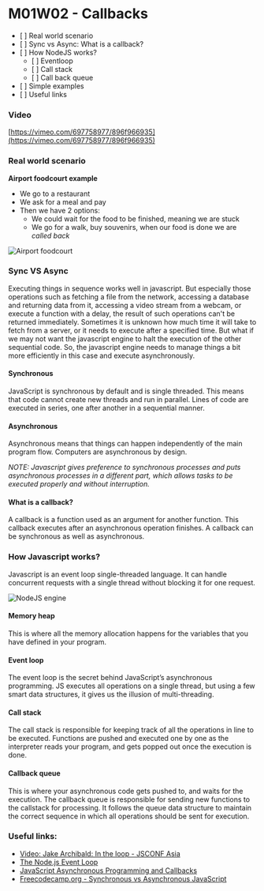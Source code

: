 # M01W02 - Callbacks

- [ ] Real world scenario
- [ ] Sync vs Async: What is a callback?
- [ ] How NodeJS works?
  - [ ] Eventloop
  - [ ] Call stack
  - [ ] Call back queue
- [ ] Simple examples
- [ ] Useful links

### Video

[https://vimeo.com/697758977/896f966935](https://vimeo.com/697758977/896f966935)

### Real world scenario

**Airport foodcourt example**

- We go to a restaurant
- We ask for a meal and pay
- Then we have 2 options:
  - We could wait for the food to be finished, meaning we are stuck
  - We go for a walk, buy souvenirs, when our food is done we are _called back_

![Airport foodcourt](http://epmgaa.media.clients.ellingtoncms.com/img/photos/2013/10/02/Best_airport_food_court_-_Concourse_F_food_court.jpg)

### Sync VS Async

Executing things in sequence works well in javascript. But especially those operations such as fetching a file from the network, accessing a database and returning data from it, accessing a video stream from a webcam, or execute a function with a delay, the result of such operations can't be returned immediately. Sometimes it is unknown how much time it will take to fetch from a server, or it needs to execute after a specified time.
But what if we may not want the javascript engine to halt the execution of the other sequential code. So, the javascript engine needs to manage things a bit more efficiently in this case and execute asynchronously.

#### Synchronous

JavaScript is synchronous by default and is single threaded. This means that code cannot create new threads and run in parallel. Lines of code are executed in series, one after another in a sequential manner.

#### Asynchronous

Asynchronous means that things can happen independently of the main program flow. Computers are asynchronous by design.

_NOTE:_
_Javascript gives preference to synchronous processes and puts asynchronous processes in a different part, which allows tasks to be executed properly and without interruption._

#### What is a callback?

A callback is a function used as an argument for another function. This callback executes after an asynchronous operation finishes. A callback can be synchronous as well as asynchronous.

### How Javascript works?

Javascript is an event loop single-threaded language. It can handle concurrent requests with a single thread without blocking it for one request.

![NodeJS engine](https://miro.medium.com/max/1400/1*iHhUyO4DliDwa6x_cO5E3A.gif)

#### Memory heap

This is where all the memory allocation happens for the variables that you have defined in your program.

#### Event loop

The event loop is the secret behind JavaScript’s asynchronous programming. JS executes all operations on a single thread, but using a few smart data structures, it gives us the illusion of multi-threading.

#### Call stack

The call stack is responsible for keeping track of all the operations in line to be executed. Functions are pushed and executed one by one as the interpreter reads your program, and gets popped out once the execution is done.

#### Callback queue

This is where your asynchronous code gets pushed to, and waits for the execution. The callback queue is responsible for sending new functions to the callstack for processing. It follows the queue data structure to maintain the correct sequence in which all operations should be sent for execution.

### Useful links:

- [Video: Jake Archibald: In the loop - JSCONF Asia](https://www.youtube.com/watch?v=cCOL7MC4Pl0)
- [The Node.js Event Loop](https://nodejs.dev/learn/the-nodejs-event-loop)
- [JavaScript Asynchronous Programming and Callbacks](https://nodejs.dev/learn/javascript-asynchronous-programming-and-callbacks)
- [Freecodecamp.org - Synchronous vs Asynchronous JavaScript](https://www.freecodecamp.org/news/synchronous-vs-asynchronous-in-javascript/)
